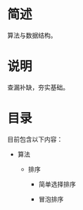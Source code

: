 # 简述

算法与数据结构。

# 说明

查漏补缺，夯实基础。

# 目录

目前包含以下内容：

+ 算法

    + 排序

        + 简单选择排序

        + 冒泡排序
